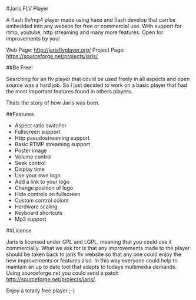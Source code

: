 #Jaris FLV Player

A flash flv/mp4 player made using haxe and flash develop that can be embedded into any website
for free or commercial use. With support for rtmp, youtube, http streaming and many more features. 
Open for improvements by you!

Web Page: http://jarisflvplayer.org/
Project Page: https://sourceforge.net/projects/jaris/


##Be Free!

Searching for an flv player that could be used freely in all aspects and open source was 
a hard job. So I just decided to work on a basic player that had the most important 
features found in others players.

Thats the story of how Jaris was born.


##Features

* Aspect ratio switcher
* Fullscreen support
* Http pseudostreaming support
* Basic RTMP streaming support
* Poster image
* Volume control
* Seek control
* Display time
* Use your own logo
* Add a link to your logo
* Change position of logo
* Hide controls on fullscreen
* Custom control colors
* Hardware scaling
* Keyboard shortcuts
* Mp3 support


##License

Jaris is licensed under GPL and LGPL, meaning that you could use it commercially. 
What we ask for is that any improvements made to the player should be taken back to jaris flv website 
so that any one could enjoy the new improvements or features also. In this way everyone could 
help to maintain an up to date tool that adapts to todays multimedia demands. 
Using sourceforge.net you could send a patch http://sourceforge.net/projects/jaris/.

Enjoy a totally free player ;-)
